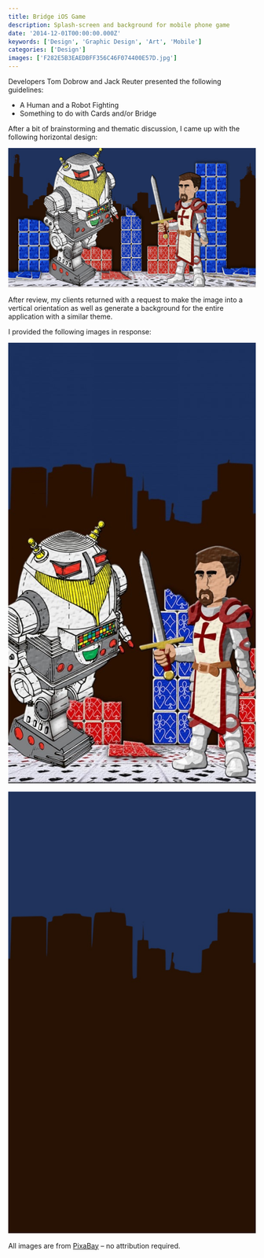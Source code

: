 ```yaml
---
title: Bridge iOS Game
description: Splash-screen and background for mobile phone game
date: '2014-12-01T00:00:00.000Z'
keywords: ['Design', 'Graphic Design', 'Art', 'Mobile']
categories: ['Design']
images: ['F282E5B3EAEDBFF356C46F074400E57D.jpg']
---
```


Developers Tom Dobrow and Jack Reuter presented the following guidelines:
- A Human and a Robot Fighting
- Something to do with Cards and/or Bridge

After a bit of brainstorming and thematic discussion, I came up with the following horizontal design:

![IMAGE](F282E5B3EAEDBFF356C46F074400E57D.jpg)

After review, my clients returned with a request to make the image into a vertical orientation as well as generate a background for the entire application with a similar theme.

I provided the following images in response:

<div class="image-grid two">

![IMAGE](993184C54268409172C0C4109753895D.jpg)

![IMAGE](E602A7C101D0048E75D8E705F92616C4.jpg)

</div>

All images are from [PixaBay](https://pixabay.com/) – no attribution required.